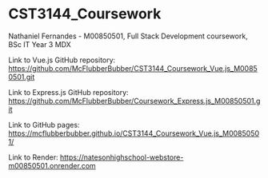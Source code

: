 # CST3144_Coursework
Nathaniel Fernandes - M00850501, Full Stack Development coursework, BSc IT Year 3 MDX

Link to Vue.js GitHub repository: https://github.com/McFlubberBubber/CST3144_Coursework_Vue.js_M00850501.git 

Link to Express.js GitHub repository: https://github.com/McFlubberBubber/Coursework_Express.js_M00850501.git 

Link to GitHub pages: https://mcflubberbubber.github.io/CST3144_Coursework_Vue.js_M00850501/ 

Link to Render: https://natesonhighschool-webstore-m00850501.onrender.com 
